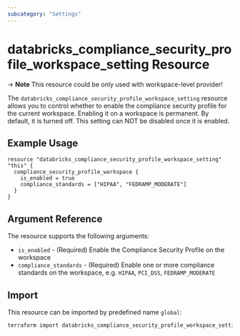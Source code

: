 ```yaml
---
subcategory: "Settings"
---
```


# databricks_compliance_security_profile_workspace_setting Resource

-> **Note** This resource could be only used with workspace-level provider!

The `databricks_compliance_security_profile_workspace_setting` resource allows you to control whether to enable the 
compliance security profile for the current workspace. Enabling it on a workspace is permanent. By default, it is 
turned off. This setting can NOT be disabled once it is enabled.

## Example Usage

```hcl
resource "databricks_compliance_security_profile_workspace_setting" "this" {
  compliance_security_profile_workspace {
    is_enabled = true
    compliance_standards = ["HIPAA", "FEDRAMP_MODERATE"]
  }
}
```

## Argument Reference

The resource supports the following arguments:

* `is_enabled` - (Required) Enable the Compliance Security Profile on the workspace
* `compliance_standards` - (Required) Enable one or more compliance standards on the workspace, e.g. `HIPAA`, `PCI_DSS`, `FEDRAMP_MODERATE`

## Import

This resource can be imported by predefined name `global`:

```bash
terraform import databricks_compliance_security_profile_workspace_setting.this global
```